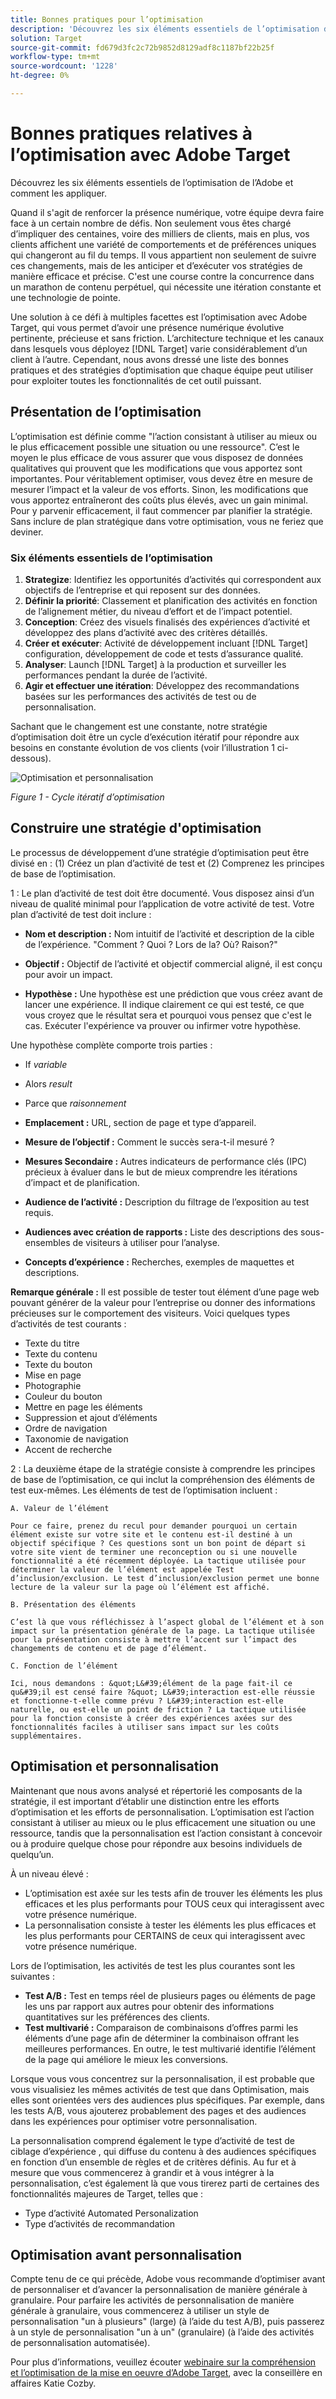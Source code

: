 ```yaml
---
title: Bonnes pratiques pour l’optimisation
description: 'Découvrez les six éléments essentiels de l’optimisation de l’Adobe et comment les appliquer. '
solution: Target
source-git-commit: fd679d3fc2c72b9852d8129adf8c1187bf22b25f
workflow-type: tm+mt
source-wordcount: '1228'
ht-degree: 0%

---
```


# Bonnes pratiques relatives à l’optimisation avec Adobe Target

Découvrez les six éléments essentiels de l’optimisation de l’Adobe et comment les appliquer.

Quand il s&#39;agit de renforcer la présence numérique, votre équipe devra faire face à un certain nombre de défis. Non seulement vous êtes chargé d’impliquer des centaines, voire des milliers de clients, mais en plus, vos clients affichent une variété de comportements et de préférences uniques qui changeront au fil du temps. Il vous appartient non seulement de suivre ces changements, mais de les anticiper et d’exécuter vos stratégies de manière efficace et précise. C&#39;est une course contre la concurrence dans un marathon de contenu perpétuel, qui nécessite une itération constante et une technologie de pointe.

Une solution à ce défi à multiples facettes est l’optimisation avec Adobe Target, qui vous permet d’avoir une présence numérique évolutive pertinente, précieuse et sans friction. L’architecture technique et les canaux dans lesquels vous déployez [!DNL Target] varie considérablement d’un client à l’autre. Cependant, nous avons dressé une liste des bonnes pratiques et des stratégies d’optimisation que chaque équipe peut utiliser pour exploiter toutes les fonctionnalités de cet outil puissant.

## Présentation de l’optimisation

L’optimisation est définie comme &quot;l’action consistant à utiliser au mieux ou le plus efficacement possible une situation ou une ressource&quot;. C’est le moyen le plus efficace de vous assurer que vous disposez de données qualitatives qui prouvent que les modifications que vous apportez sont importantes. Pour véritablement optimiser, vous devez être en mesure de mesurer l’impact et la valeur de vos efforts. Sinon, les modifications que vous apportez entraîneront des coûts plus élevés, avec un gain minimal. Pour y parvenir efficacement, il faut commencer par planifier la stratégie. Sans inclure de plan stratégique dans votre optimisation, vous ne feriez que deviner.

### Six éléments essentiels de l’optimisation

1. **Strategize**: Identifiez les opportunités d’activités qui correspondent aux objectifs de l’entreprise et qui reposent sur des données.
1. **Définir la priorité**: Classement et planification des activités en fonction de l’alignement métier, du niveau d’effort et de l’impact potentiel.
1. **Conception**: Créez des visuels finalisés des expériences d’activité et développez des plans d’activité avec des critères détaillés.
1. **Créer et exécuter**: Activité de développement incluant [!DNL Target] configuration, développement de code et tests d’assurance qualité.
1. **Analyser**: Launch [!DNL Target] à la production et surveiller les performances pendant la durée de l’activité.
1. **Agir et effectuer une itération**: Développez des recommandations basées sur les performances des activités de test ou de personnalisation.

Sachant que le changement est une constante, notre stratégie d’optimisation doit être un cycle d’exécution itératif pour répondre aux besoins en constante évolution de vos clients (voir l’illustration 1 ci-dessous).

![Optimisation et personnalisation](assets/optimize-and-personalize.png)

_Figure 1 - Cycle itératif d’optimisation_

## Construire une stratégie d&#39;optimisation

Le processus de développement d’une stratégie d’optimisation peut être divisé en : (1) Créez un plan d’activité de test et (2) Comprenez les principes de base de l’optimisation.

1 : Le plan d’activité de test doit être documenté. Vous disposez ainsi d’un niveau de qualité minimal pour l’application de votre activité de test. Votre plan d’activité de test doit inclure :

* **Nom et description :** Nom intuitif de l’activité et description de la cible de l’expérience. &quot;Comment ? Quoi ? Lors de la? Où? Raison?&quot;

* **Objectif :** Objectif de l’activité et objectif commercial aligné, il est conçu pour avoir un impact.

* **Hypothèse :** Une hypothèse est une prédiction que vous créez avant de lancer une expérience. Il indique clairement ce qui est testé, ce que vous croyez que le résultat sera et pourquoi vous pensez que c&#39;est le cas. Exécuter l&#39;expérience va prouver ou infirmer votre hypothèse.

Une hypothèse complète comporte trois parties :

* If _variable_
* Alors _result_
* Parce que _raisonnement_

* **Emplacement :** URL, section de page et type d’appareil.
* **Mesure de l’objectif :** Comment le succès sera-t-il mesuré ?
* **Mesures Secondaire :** Autres indicateurs de performance clés (IPC) précieux à évaluer dans le but de mieux comprendre les itérations d’impact et de planification.
* **Audience de l’activité :** Description du filtrage de l’exposition au test requis.
* **Audiences avec création de rapports :** Liste des descriptions des sous-ensembles de visiteurs à utiliser pour l’analyse.
* **Concepts d’expérience :** Recherches, exemples de maquettes et descriptions.

**Remarque générale :** Il est possible de tester tout élément d’une page web pouvant générer de la valeur pour l’entreprise ou donner des informations précieuses sur le comportement des visiteurs. Voici quelques types d’activités de test courants :

* Texte du titre
* Texte du contenu
* Texte du bouton
* Mise en page
* Photographie
* Couleur du bouton
* Mettre en page les éléments
* Suppression et ajout d’éléments
* Ordre de navigation
* Taxonomie de navigation
* Accent de recherche

2 : La deuxième étape de la stratégie consiste à comprendre les principes de base de l’optimisation, ce qui inclut la compréhension des éléments de test eux-mêmes. Les éléments de test de l’optimisation incluent :

    A. Valeur de l’élément
    
    Pour ce faire, prenez du recul pour demander pourquoi un certain élément existe sur votre site et le contenu est-il destiné à un objectif spécifique ? Ces questions sont un bon point de départ si votre site vient de terminer une reconception ou si une nouvelle fonctionnalité a été récemment déployée. La tactique utilisée pour déterminer la valeur de l’élément est appelée Test d’inclusion/exclusion. Le test d’inclusion/exclusion permet une bonne lecture de la valeur sur la page où l’élément est affiché.
    
    B. Présentation des éléments
    
    C’est là que vous réfléchissez à l’aspect global de l’élément et à son impact sur la présentation générale de la page. La tactique utilisée pour la présentation consiste à mettre l’accent sur l’impact des changements de contenu et de page d’élément.
    
    C. Fonction de l’élément
    
    Ici, nous demandons : &quot;L&#39;élément de la page fait-il ce qu&#39;il est censé faire ?&quot; L&#39;interaction est-elle réussie et fonctionne-t-elle comme prévu ? L&#39;interaction est-elle naturelle, ou est-elle un point de friction ? La tactique utilisée pour la fonction consiste à créer des expériences axées sur des fonctionnalités faciles à utiliser sans impact sur les coûts supplémentaires.

## Optimisation et personnalisation

Maintenant que nous avons analysé et répertorié les composants de la stratégie, il est important d’établir une distinction entre les efforts d’optimisation et les efforts de personnalisation. L’optimisation est l’action consistant à utiliser au mieux ou le plus efficacement une situation ou une ressource, tandis que la personnalisation est l’action consistant à concevoir ou à produire quelque chose pour répondre aux besoins individuels de quelqu’un.

À un niveau élevé :

* L’optimisation est axée sur les tests afin de trouver les éléments les plus efficaces et les plus performants pour TOUS ceux qui interagissent avec votre présence numérique.
* La personnalisation consiste à tester les éléments les plus efficaces et les plus performants pour CERTAINS de ceux qui interagissent avec votre présence numérique.

Lors de l’optimisation, les activités de test les plus courantes sont les suivantes :

* **Test A/B :** Test en temps réel de plusieurs pages ou éléments de page les uns par rapport aux autres pour obtenir des informations quantitatives sur les préférences des clients.
* **Test multivarié :** Comparaison de combinaisons d’offres parmi les éléments d’une page afin de déterminer la combinaison offrant les meilleures performances. En outre, le test multivarié identifie l’élément de la page qui améliore le mieux les conversions.

Lorsque vous vous concentrez sur la personnalisation, il est probable que vous visualisiez les mêmes activités de test que dans Optimisation, mais elles sont orientées vers des audiences plus spécifiques. Par exemple, dans les tests A/B, vous ajouterez probablement des pages et des audiences dans les expériences pour optimiser votre personnalisation.

La personnalisation comprend également le type d’activité de test de ciblage d’expérience , qui diffuse du contenu à des audiences spécifiques en fonction d’un ensemble de règles et de critères définis. Au fur et à mesure que vous commencerez à grandir et à vous intégrer à la personnalisation, c’est également là que vous tirerez parti de certaines des fonctionnalités majeures de Target, telles que :

* Type d’activité Automated Personalization
* Type d’activités de recommandation

## Optimisation avant personnalisation

Compte tenu de ce qui précède, Adobe vous recommande d’optimiser avant de personnaliser et d’avancer la personnalisation de manière générale à granulaire. Pour parfaire les activités de personnalisation de manière générale à granulaire, vous commencerez à utiliser un style de personnalisation &quot;un à plusieurs&quot; (large) (à l’aide du test A/B), puis passerez à un style de personnalisation &quot;un à un&quot; (granulaire) (à l’aide des activités de personnalisation automatisée).

Pour plus d’informations, veuillez écouter [webinaire sur la compréhension et l’optimisation de la mise en oeuvre d’Adobe Target](https://adobecustomersuccess.adobeconnect.com/pkfafpzd9yarmp4/), avec la conseillère en affaires Katie Cozby.
